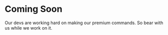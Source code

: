 # Coming Soon

Our devs are working hard on making our premium commands. So bear with us while we work on it.
